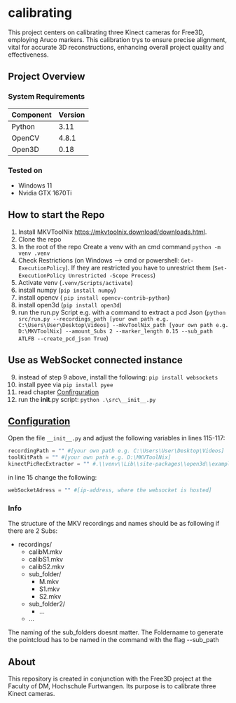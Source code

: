 # calibrating
This project centers on calibrating three Kinect cameras for Free3D, employing Aruco markers. This calibration trys to ensure precise alignment, vital for accurate 3D reconstructions, enhancing overall project quality and effectiveness.

## Project Overview

### System Requirements
| Component   | Version   |
|-------------|-----------|
| Python      | 3.11      |
| OpenCV      | 4.8.1     |
| Open3D      | 0.18      |

### Tested on
- Windows 11
- Nvidia GTX 1670Ti

## How to start the Repo
1. Install MKVToolNix https://mkvtoolnix.download/downloads.html. 
2. Clone the repo
3. In the root of the repo Create a venv with an cmd command ```python -m venv .venv``` 
4. Check Restrictions (on Windows --> cmd or powershell: ```Get-ExecutionPolicy```). If they are restricted you have to unrestrict them (```Set-ExecutionPolicy Unrestricted -Scope Process```)
5. Activate venv (```.venv/Scripts/activate```)
6. install numpy (```pip install numpy```)
7. install opencv ( ``pip install opencv-contrib-python``)
8. install open3d (``pip install open3d``)
9. run the run.py Script e.g. with a command to extract a pcd Json (``python src/run.py --recordings_path [your own path e.g. C:\Users\User\Desktop\Videos] --mkvToolNix_path [your own path e.g. D:\MKVToolNix] --amount_Subs 2 --marker_length 0.15 --sub_path ATLFB --create_pcd_json True``)

## Use as WebSocket connected instance
9. instead of step 9 above, install the following: ```pip install websockets```
10. install pyee via ```pip install pyee```
11. read chapter [Confirguration](#Confirguration)
12. run the __init__.py script: ```python .\src\__init__.py```

## [Configuration](Configuration)
Open the file `__init__.py` and adjust the following variables in lines 115-117:

```python
recordingPath = "" #[your own path e.g. C:\Users\User\Desktop\Videos]
toolKitPath = "" #[your own path e.g. D:\MKVToolNix]
kinectPicRecExtractor = "" #.\\venv\\Lib\\site-packages\\open3d\\examples\\reconstruction_system\\sensors
 ```

 in line 15 change the following:
 ```python
webSocketAdress = "" #[ip-address, where the websocket is hosted]
  ```

### Info
The structure of the MKV recordings and names should be as following if there are 2 Subs:

- recordings/
  - calibM.mkv
  - calibS1.mkv
  - calibS2.mkv
  - sub_folder/
    - M.mkv
    - S1.mkv
    - S2.mkv
  - sub_folder2/
    - ...
  - ...

The naming of the sub_folders doesnt matter. The Foldername to generate the pointcloud has to be named in the command with the flag --sub_path 

## About
This repository is created in conjunction with the Free3D project at the Faculty of DM, Hochschule Furtwangen. Its purpose is to calibrate three Kinect cameras.
